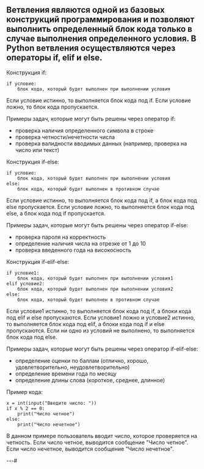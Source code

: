 ## Ветвления являются одной из базовых конструкций программирования и позволяют выполнить определенный блок кода только в случае выполнения определенного условия. В Python ветвления осуществляются через операторы if, elif и else.

Конструкция if:
```
if условие:
    блок кода, который будет выполнен при выполнении условия
```
Если условие истинно, то выполняется блок кода под if. Если условие ложно, то блок кода пропускается.

Примеры задач, которые могут быть решены через оператор if:
- проверка наличия определенного символа в строке
- проверка четности/нечетности числа
- проверка валидности вводимых данных (например, проверка на число или текст)

Конструкция if-else:
```
if условие:
    блок кода, который будет выполнен при выполнении условия
else:
    блок кода, который будет выполнен в противном случае
```
Если условие истинно, то выполняется блок кода под if, а блок кода под else пропускается. Если условие ложно, то выполняется блок кода под else, а блок кода под if пропускается.

Примеры задач, которые могут быть решены через оператор if-else:
- проверка пароля на корректность
- определение наличия числа на отрезке от 1 до 10
- проверка введенного года на високосность

Конструкция if-elif-else:
```
if условие1:
    блок кода, который будет выполнен при выполнении условия1
elif условие2:
    блок кода, который будет выполнен при выполнении условия2
else:
    блок кода, который будет выполнен в противном случае
```
Если условие1 истинно, то выполняется блок кода под if, а блоки кода под elif и else пропускаются. Если условие1 ложно и условие2 истинно, то выполняется блок кода под elif, а блоки кода под if и else пропускаются. Если ни одно из условий не выполнено, то выполняется блок кода под else.

Примеры задач, которые могут быть решены через оператор if-elif-else:
- определение оценки по баллам (отлично, хорошо, удовлетворительно, неудовлетворительно)
- определение времени года по месяцу
- определение длины слова (короткое, среднее, длинное)

Пример кода:
```
x = int(input("Введите число: "))
if x % 2 == 0:
    print("Число четное")
else:
    print("Число нечетное")
```
В данном примере пользователь вводит число, которое проверяется на четность. Если число четное, выводится сообщение "Число четное". Если число нечетное, выводится сообщение "Число нечетное".

---#